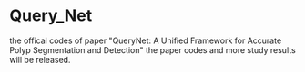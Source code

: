 # Query_Net

the offical codes of paper "QueryNet: A Unified Framework for Accurate Polyp Segmentation and Detection"
the paper codes and more study results will be released.
